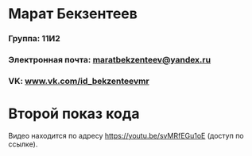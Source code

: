 

# Марат Бекзентеев

### Группа: 11И2
### Электронная почта: maratbekzenteev@yandex.ru
### VK: www.vk.com/id_bekzenteevmr

# Второй показ кода

Видео находится по адресу https://youtu.be/svMRfEGu1oE (доступ по ссылке).